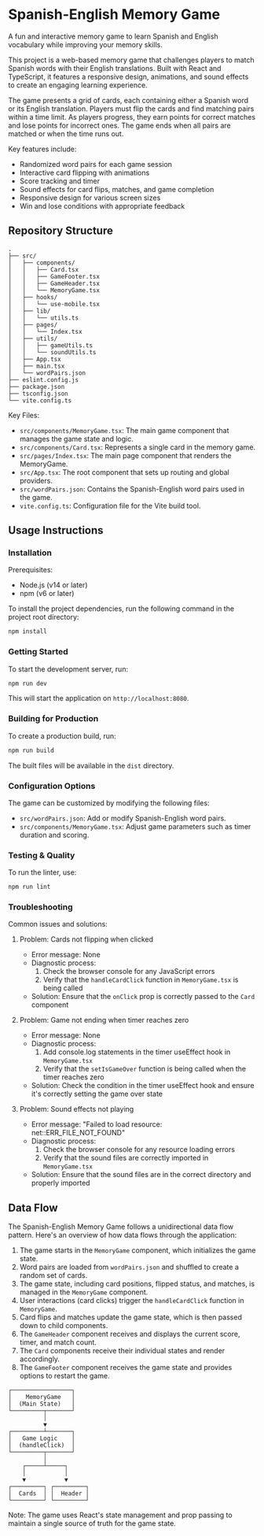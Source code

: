 # Spanish-English Memory Game

A fun and interactive memory game to learn Spanish and English vocabulary while improving your memory skills.

This project is a web-based memory game that challenges players to match Spanish words with their English translations. Built with React and TypeScript, it features a responsive design, animations, and sound effects to create an engaging learning experience.

The game presents a grid of cards, each containing either a Spanish word or its English translation. Players must flip the cards and find matching pairs within a time limit. As players progress, they earn points for correct matches and lose points for incorrect ones. The game ends when all pairs are matched or when the time runs out.

Key features include:
- Randomized word pairs for each game session
- Interactive card flipping with animations
- Score tracking and timer
- Sound effects for card flips, matches, and game completion
- Responsive design for various screen sizes
- Win and lose conditions with appropriate feedback

## Repository Structure

```
.
├── src/
│   ├── components/
│   │   ├── Card.tsx
│   │   ├── GameFooter.tsx
│   │   ├── GameHeader.tsx
│   │   └── MemoryGame.tsx
│   ├── hooks/
│   │   └── use-mobile.tsx
│   ├── lib/
│   │   └── utils.ts
│   ├── pages/
│   │   └── Index.tsx
│   ├── utils/
│   │   ├── gameUtils.ts
│   │   └── soundUtils.ts
│   ├── App.tsx
│   ├── main.tsx
│   └── wordPairs.json
├── eslint.config.js
├── package.json
├── tsconfig.json
└── vite.config.ts
```

Key Files:
- `src/components/MemoryGame.tsx`: The main game component that manages the game state and logic.
- `src/components/Card.tsx`: Represents a single card in the memory game.
- `src/pages/Index.tsx`: The main page component that renders the MemoryGame.
- `src/App.tsx`: The root component that sets up routing and global providers.
- `src/wordPairs.json`: Contains the Spanish-English word pairs used in the game.
- `vite.config.ts`: Configuration file for the Vite build tool.

## Usage Instructions

### Installation

Prerequisites:
- Node.js (v14 or later)
- npm (v6 or later)

To install the project dependencies, run the following command in the project root directory:

```bash
npm install
```

### Getting Started

To start the development server, run:

```bash
npm run dev
```

This will start the application on `http://localhost:8080`.

### Building for Production

To create a production build, run:

```bash
npm run build
```

The built files will be available in the `dist` directory.

### Configuration Options

The game can be customized by modifying the following files:
- `src/wordPairs.json`: Add or modify Spanish-English word pairs.
- `src/components/MemoryGame.tsx`: Adjust game parameters such as timer duration and scoring.

### Testing & Quality

To run the linter, use:

```bash
npm run lint
```

### Troubleshooting

Common issues and solutions:

1. Problem: Cards not flipping when clicked
   - Error message: None
   - Diagnostic process:
     1. Check the browser console for any JavaScript errors
     2. Verify that the `handleCardClick` function in `MemoryGame.tsx` is being called
   - Solution: Ensure that the `onClick` prop is correctly passed to the `Card` component

2. Problem: Game not ending when timer reaches zero
   - Error message: None
   - Diagnostic process:
     1. Add console.log statements in the timer useEffect hook in `MemoryGame.tsx`
     2. Verify that the `setIsGameOver` function is being called when the timer reaches zero
   - Solution: Check the condition in the timer useEffect hook and ensure it's correctly setting the game over state

3. Problem: Sound effects not playing
   - Error message: "Failed to load resource: net::ERR_FILE_NOT_FOUND"
   - Diagnostic process:
     1. Check the browser console for any resource loading errors
     2. Verify that the sound files are correctly imported in `MemoryGame.tsx`
   - Solution: Ensure that the sound files are in the correct directory and properly imported

## Data Flow

The Spanish-English Memory Game follows a unidirectional data flow pattern. Here's an overview of how data flows through the application:

1. The game starts in the `MemoryGame` component, which initializes the game state.
2. Word pairs are loaded from `wordPairs.json` and shuffled to create a random set of cards.
3. The game state, including card positions, flipped status, and matches, is managed in the `MemoryGame` component.
4. User interactions (card clicks) trigger the `handleCardClick` function in `MemoryGame`.
5. Card flips and matches update the game state, which is then passed down to child components.
6. The `GameHeader` component receives and displays the current score, timer, and match count.
7. The `Card` components receive their individual states and render accordingly.
8. The `GameFooter` component receives the game state and provides options to restart the game.

```
┌─────────────────┐
│    MemoryGame   │
│  (Main State)   │
└─────────┬───────┘
          │
          ▼
┌─────────┴───────┐
│   Game Logic    │
│  (handleClick)  │
└─────────┬───────┘
          │
    ┌─────┴─────┐
    │           │
    ▼           ▼
┌─────────┐ ┌─────────┐
│  Cards  │ │  Header │
└─────────┘ └─────────┘
```

Note: The game uses React's state management and prop passing to maintain a single source of truth for the game state.